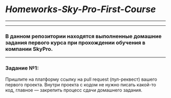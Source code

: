 # ***Homeworks-Sky-Pro-First-Course***
-----------------------------------
-----------------------------------
### В данном репозитории находятся выполненные домашние задания первого курса при прохождении обучения в компании SkyPro.
-----------------------------------
### Задание №1:
Пришлите на платформу ссылку на pull request (пул-реквест) вашего первого проекта.
Внутри проекта с кодом не нужно писать какой-то код, главное — закрепить процесс сдачи домашнего задания.
